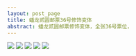 ```yaml
---
layout: post_page
title: 蟠龙贰圆邮票36号修饰变体
abstract: 蟠龙贰圆邮票修饰变体，全张36号票位，
---
```


![](http://michael2012z.github.io/ChinaCoilingDragonStamps/img/layout_2d_loc_36.png)
![](http://michael2012z.github.io/ChinaCoilingDragonStamps/img/2d_retouch_n36_01.jpg)
![](http://michael2012z.github.io/ChinaCoilingDragonStamps/img/2d_retouch_n36_02.jpg)
![](http://michael2012z.github.io/ChinaCoilingDragonStamps/img/2d_retouch_n36_03.jpg)
![](http://michael2012z.github.io/ChinaCoilingDragonStamps/img/2d_retouch_n36_04.jpg)
